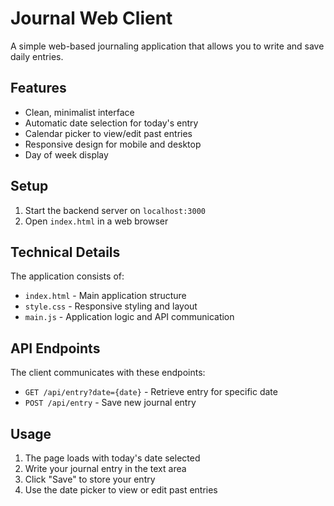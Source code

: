 # Journal Web Client

A simple web-based journaling application that allows you to write and save daily entries.

## Features

- Clean, minimalist interface
- Automatic date selection for today's entry
- Calendar picker to view/edit past entries
- Responsive design for mobile and desktop
- Day of week display

## Setup

1. Start the backend server on `localhost:3000`
2. Open `index.html` in a web browser

## Technical Details

The application consists of:
- `index.html` - Main application structure
- `style.css` - Responsive styling and layout
- `main.js` - Application logic and API communication

## API Endpoints

The client communicates with these endpoints:
- `GET /api/entry?date={date}` - Retrieve entry for specific date
- `POST /api/entry` - Save new journal entry

## Usage

1. The page loads with today's date selected
2. Write your journal entry in the text area
3. Click "Save" to store your entry
4. Use the date picker to view or edit past entries

